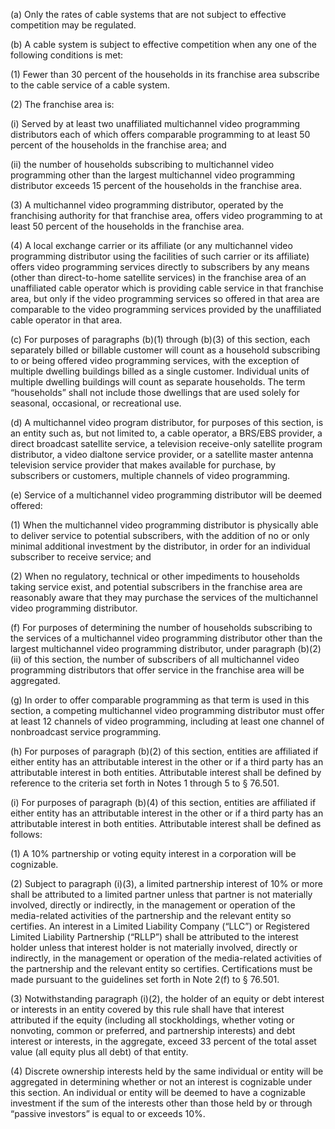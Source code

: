 (a) Only the rates of cable systems that are not subject to effective competition may be regulated.

(b) A cable system is subject to effective competition when any one of the following conditions is met:

(1) Fewer than 30 percent of the households in its franchise area subscribe to the cable service of a cable system.

(2) The franchise area is:

(i) Served by at least two unaffiliated multichannel video programming distributors each of which offers comparable programming to at least 50 percent of the households in the franchise area; and

(ii) the number of households subscribing to multichannel video programming other than the largest multichannel video programming distributor exceeds 15 percent of the households in the franchise area.

(3) A multichannel video programming distributor, operated by the franchising authority for that franchise area, offers video programming to at least 50 percent of the households in the franchise area.

(4) A local exchange carrier or its affiliate (or any multichannel video programming distributor using the facilities of such carrier or its affiliate) offers video programming services directly to subscribers by any means (other than direct-to-home satellite services) in the franchise area of an unaffiliated cable operator which is providing cable service in that franchise area, but only if the video programming services so offered in that area are comparable to the video programming services provided by the unaffiliated cable operator in that area.

(c) For purposes of paragraphs (b)(1) through (b)(3) of this section, each separately billed or billable customer will count as a household subscribing to or being offered video programming services, with the exception of multiple dwelling buildings billed as a single customer. Individual units of multiple dwelling buildings will count as separate households. The term “households” shall not include those dwellings that are used solely for seasonal, occasional, or recreational use.

(d) A multichannel video program distributor, for purposes of this section, is an entity such as, but not limited to, a cable operator, a BRS/EBS provider, a direct broadcast satellite service, a television receive-only satellite program distributor, a video dialtone service provider, or a satellite master antenna television service provider that makes available for purchase, by subscribers or customers, multiple channels of video programming.

(e) Service of a multichannel video programming distributor will be deemed offered:

(1) When the multichannel video programming distributor is physically able to deliver service to potential subscribers, with the addition of no or only minimal additional investment by the distributor, in order for an individual subscriber to receive service; and

(2) When no regulatory, technical or other impediments to households taking service exist, and potential subscribers in the franchise area are reasonably aware that they may purchase the services of the multichannel video programming distributor.

(f) For purposes of determining the number of households subscribing to the services of a multichannel video programming distributor other than the largest multichannel video programming distributor, under paragraph (b)(2)(ii) of this section, the number of subscribers of all multichannel video programming distributors that offer service in the franchise area will be aggregated.

(g) In order to offer comparable programming as that term is used in this section, a competing multichannel video programming distributor must offer at least 12 channels of video programming, including at least one channel of nonbroadcast service programming.
              

(h) For purposes of paragraph (b)(2) of this section, entities are affiliated if either entity has an attributable interest in the other or if a third party has an attributable interest in both entities. Attributable interest shall be defined by reference to the criteria set forth in Notes 1 through 5 to § 76.501.

(i) For purposes of paragraph (b)(4) of this section, entities are affiliated if either entity has an attributable interest in the other or if a third party has an attributable interest in both entities. Attributable interest shall be defined as follows:

(1) A 10% partnership or voting equity interest in a corporation will be cognizable.

(2) Subject to paragraph (i)(3), a limited partnership interest of 10% or more shall be attributed to a limited partner unless that partner is not materially involved, directly or indirectly, in the management or operation of the media-related activities of the partnership and the relevant entity so certifies. An interest in a Limited Liability Company (“LLC”) or Registered Limited Liability Partnership (“RLLP”) shall be attributed to the interest holder unless that interest holder is not materially involved, directly or indirectly, in the management or operation of the media-related activities of the partnership and the relevant entity so certifies. Certifications must be made pursuant to the guidelines set forth in Note 2(f) to § 76.501.

(3) Notwithstanding paragraph (i)(2), the holder of an equity or debt interest or interests in an entity covered by this rule shall have that interest attributed if the equity (including all stockholdings, whether voting or nonvoting, common or preferred, and partnership interests) and debt interest or interests, in the aggregate, exceed 33 percent of the total asset value (all equity plus all debt) of that entity.

(4) Discrete ownership interests held by the same individual or entity will be aggregated in determining whether or not an interest is cognizable under this section. An individual or entity will be deemed to have a cognizable investment if the sum of the interests other than those held by or through “passive investors” is equal to or exceeds 10%.

